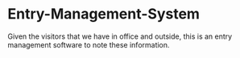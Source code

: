 # Entry-Management-System
Given the visitors that we have in office and outside, this is an entry management software to note these information.

